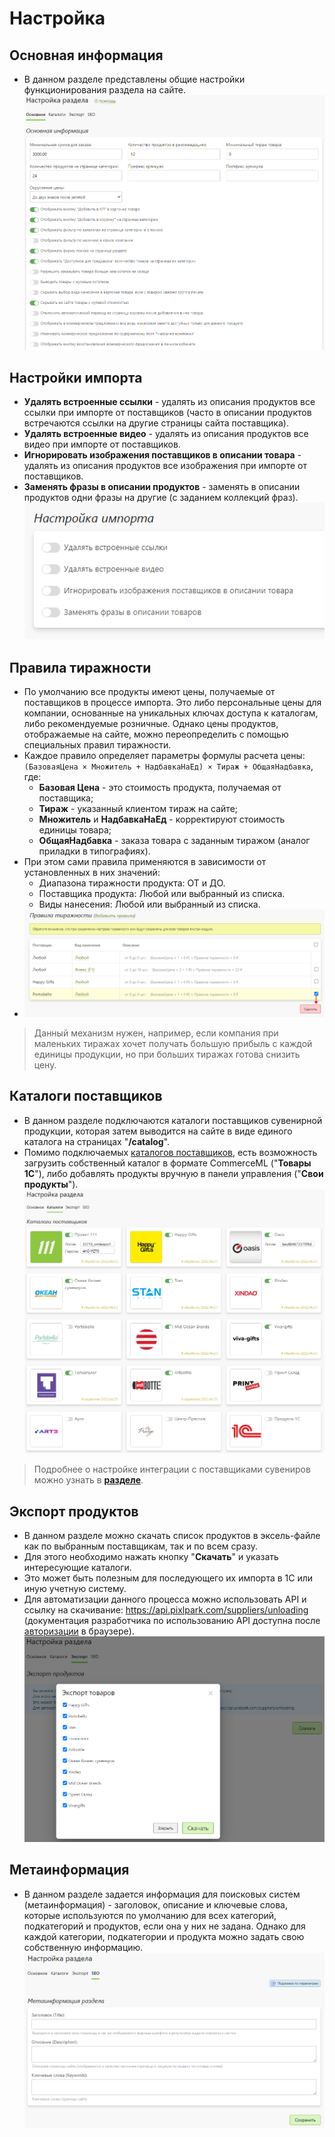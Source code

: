 # Настройка
## Основная информация
* В данном разделе представлены общие настройки функционирования раздела на сайте.
![](../_media/gift/settings-general.png)

## Настройки импорта
* __Удалять встроенные ссылки__ - удалять из описания продуктов все ссылки при импорте от поставщиков (часто в описании продуктов встречаются ссылки на другие страницы сайта поставщика).
* __Удалять встроенные видео__ - удалять из описания продуктов все видео при импорте от поставщиков.
* __Игнорировать изображения поставщиков в описании товара__ - удалять из описания продуктов все изображения при импорте от поставщиков.
* __Заменять фразы в описании продуктов__ - заменять в описании продуктов одни фразы на другие (с заданием коллекций фраз).
![](../_media/gift/gift32.png)

## Правила тиражности
* По умолчанию все продукты имеют цены, получаемые от поставщиков в процессе импорта. Это либо персональные цены для компании, основанные на уникальных ключах доступа к каталогам, либо рекомендуемые розничные. Однако цены продуктов, отображаемые на сайте, можно переопределить с помощью специальных правил тиражности.
* Каждое правило определяет параметры формулы расчета цены: `(БазоваяЦена × Множитель + НадбавкаНаЕд) × Тираж + ОбщаяНадбавка`, где:
    + __Базовая Цена__ - это стоимость продукта, получаемая от поставщика;
    + __Тираж__ - указанный клиентом тираж на сайте;
    + __Множитель__ и __НадбавкаНаЕд__ - корректируют стоимость единицы товара;
    + __ОбщаяНадбавка__ - заказа товара с заданным тиражом (аналог приладки в типографиях).
* При этом сами правила применяются в зависимости от установленных в них значений:
    + Диапазона тиражности продукта: ОТ и ДО.
    + Поставщика продукта: Любой или выбранный из списка.
    + Виды нанесения: Любой или выбранный из списка.
* ![](../_media/gift/gift33.png)

> Данный механизм нужен, например, если компания при маленьких тиражах хочет получать большую прибыль с каждой единицы продукции, но при больших тиражах готова снизить цену.

## Каталоги поставщиков
* В данном разделе подключаются каталоги поставщиков сувенирной продукции, которая затем выводится на сайте в виде единого каталога на страницах "__/catalog__".
* Помимо подключаемых [каталогов поставщиков](https://pixlpark.ru/features/gifts), есть возможность загрузить собственный каталог в формате CommerceML ("__Товары 1С__"), либо добавлять продукты вручную в панели управления ("__Свои продукты__").
![](../_media/gift/settings-catalogs.png)
> Подробнее о настройке интеграции с поставщиками сувениров можно узнать в __[разделе](/integration/gifts?id=Проект-111)__.

## Экспорт продуктов
* В данном разделе можно скачать список продуктов в эксель-файле как по выбранным поставщикам, так и по всем сразу.
* Для этого необходимо нажать кнопку "__Скачать__" и указать интересующие каталоги.
* Это может быть полезным для последующего их импорта в 1С или иную учетную систему.
* Для автоматизации данного процесса можно использовать API и ссылку на скачивание: https://api.pixlpark.com/suppliers/unloading (документация разработчика по использованию API доступна после [авторизации](https://api.pixlpark.com/account/login) в браузере).
![](../_media/gift/settings-export.png)

## Метаинформация
* В данном разделе задается информация для поисковых систем (метаинформация) - заголовок, описание и ключевые слова, которые используются по умолчанию для всех категорий, подкатегорий и продуктов, если она у них не задана. Однако для каждой категории, подкатегории и продукта можно задать свою собственную информацию.
![](../_media/gift/settings-seo.png)